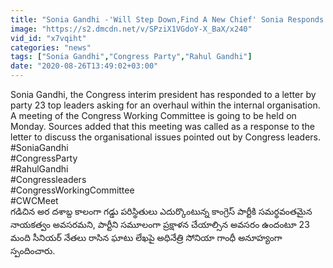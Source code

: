 ```yaml
---
title: "Sonia Gandhi -'Will Step Down,Find A New Chief' Sonia Responds To Congress Leaders Letter"
image: "https://s2.dmcdn.net/v/SPziX1VGdoY-X_BaX/x240"
vid_id: "x7vqiht"
categories: "news"
tags: ["Sonia Gandhi","Congress Party","Rahul Gandhi"]
date: "2020-08-26T13:49:02+03:00"
---
```

Sonia Gandhi, the Congress interim president has responded to a letter by party 23 top leaders asking for an overhaul within the internal organisation. A meeting of the Congress Working Committee is going to be held on Monday. Sources added that this meeting was called as a response to the letter to discuss the organisational issues pointed out by Congress leaders.   <br>#SoniaGandhi   <br>#CongressParty   <br>#RahulGandhi   <br>#Congressleaders   <br>#CongressWorkingCommittee   <br>#CWCMeet   <br>గడిచిన అర దశాబ్ద కాలంగా గడ్డు పరిస్థితులు ఎదుర్కొంటున్న కాంగ్రెస్ పార్టీకి సమర్థవంతమైన నాయకత్వం అవసరమని, పార్టీని సమూలంగా ప్రక్షాళన చేయాల్సిన అవసరం ఉందంటూ 23 మంది సీనియర్ నేతలు రాసిన ఘాటు లేఖపై అధినేత్రి సోనియా గాంధీ అనూహ్యంగా స్పందించారు.
